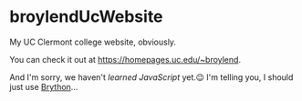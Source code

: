 # broylendUcWebsite
My UC Clermont college website, obviously.

You can check it out at https://homepages.uc.edu/~broylend.

And I'm sorry, we haven't *learned JavaScript* yet.😉 I'm telling you, I should just use [Brython](https://brython.info/)...
